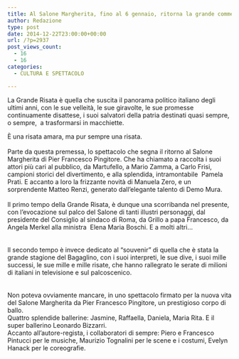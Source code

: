 ```yaml
---
title: Al Salone Margherita, fino al 6 gennaio, ritorna la grande commedia, tutta da ridere, del Bagaglino.
author: Redazione
type: post
date: 2014-12-22T23:00:00+00:00
url: /?p=2937
post_views_count:
  - 16
  - 16
categories:
  - CULTURA E SPETTACOLO

---
```

La Grande Risata &egrave; quella che suscita il panorama politico italiano degli ultimi anni, con le sue velleit&agrave;, le sue giravolte, le sue promesse continuamente disattese, i suoi salvatori della patria destinati quasi sempre, o sempre, &nbsp;a trasformarsi in macchiette.&nbsp;

<div>
  &Egrave; una risata amara, ma pur sempre una risata.
</div>

<div>
  &nbsp;
</div>

<div>
  Parte da questa premessa, lo spettacolo che segna il ritorno al Salone Margherita di Pier Francesco Pingitore. Che ha chiamato a raccolta i suoi attori pi&ugrave; cari al pubblico, da Martufello, a Mario Zamma, a Carlo Frisi, campioni storici del divertimento, e alla splendida, intramontabile &nbsp;Pamela Prati. E accanto a loro la frizzante novit&agrave; di Manuela Zero, e un sorprendente Matteo Renzi, generato dall&rsquo;elegante talento di Demo Mura.
</div>

<div>
  &nbsp;
</div>

<div>
  Il primo tempo della Grande Risata, &egrave; dunque una scorribanda nel presente, con l&rsquo;evocazione sul palco del Salone di tanti illustri personaggi, dal presidente del Consiglio al sindaco di Roma, da Grillo a papa Francesco, da Angela Merkel alla ministra &nbsp;Elena Maria Boschi. E a molti altri&hellip;
</div>

<div>
  &nbsp;
</div>

<div>
  &nbsp;
</div>

<div>
  Il secondo tempo &egrave; invece dedicato al &ldquo;souvenir&rdquo; di quella che &egrave; stata la grande stagione del Bagaglino, con i suoi interpreti, le sue dive, i suoi mille successi, le sue mille e mille risate, che hanno rallegrato le serate di milioni di italiani in televisione e sul palcoscenico.
</div>

<div>
  &nbsp;
</div>

<div>
  &nbsp;
</div>

<div>
  Non poteva ovviamente mancare, in uno spettacolo firmato per la nuova vita del Salone Margherita da Pier Francesco Pingitore, un prestigioso corpo di ballo.&nbsp;
</div>

<div>
  Quattro splendide ballerine: Jasmine, Raffaella, Daniela, Maria Rita. E il super ballerino Leonardo Bizzarri.
</div>

<div>
  Accanto all&rsquo;autore-regista, i collaboratori di sempre: Piero e Francesco Pintucci per le musiche, Maurizio Tognalini per le scene e i costumi, Evelyn Hanack per le coreografie.
</div>